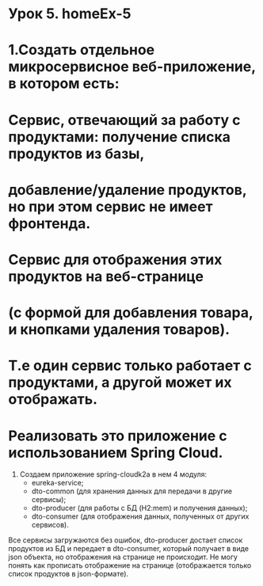 # Урок 5. homeEx-5

# 1.Создать отдельное микросервисное веб-приложение, в котором есть:
#   Сервис, отвечающий за работу с продуктами: получение списка продуктов из базы,
#   добавление/удаление продуктов, но при этом сервис не имеет фронтенда.
#   Сервис для отображения этих продуктов на веб-странице
#   (с формой для добавления товара, и кнопками удаления товаров).
#   Т.е один сервис только работает с продуктами, а другой может их отображать.
#   Реализовать это приложение с использованием Spring Cloud.

1. Создаем приложение spring-cloudk2a в нем 4 модуля:
    - eureka-service;
    - dto-common (для хранения данных для передачи в другие сервисы);
    - dto-producer (для работы с БД (H2:mem) и получения данных);
    - dto-consumer (для отображения данных, полученных от других сервисов).
    
Все сервисы загружаются без ошибок, dto-producer достает список продуктов из БД и
передает в dto-consumer, который получает в виде json объекта, но отображения на странице
не происходит. Не могу понять как прописать отображение на странице (отображается только
список продуктов в json-формате).

